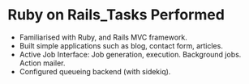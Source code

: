 # Ruby on Rails_Tasks Performed

- Familiarised with Ruby, and Rails MVC framework. 
- Built simple applications such as blog, contact form, articles.  
- Active Job Interface: Job generation, execution. Background jobs. Action mailer.  
- Configured queueing backend (with sidekiq). 
